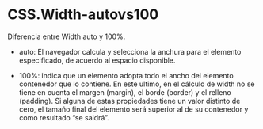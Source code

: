 # CSS.Width-autovs100

Diferencia entre Width auto y 100%.

* auto: El navegador calcula y selecciona la anchura para el elemento especificado, de acuerdo al espacio disponible.

* 100%: indica que un elemento adopta todo el ancho del elemento contenedor que lo contiene.
En este ultimo, en el cálculo de width no se tiene en cuenta el margen (margin), el borde (border) y el relleno (padding). 
Si alguna de estas propiedades tiene un valor distinto de cero, el tamaño final del elemento será superior al de su contenedor y como resultado “se saldrá”.
